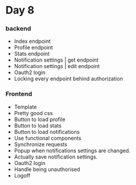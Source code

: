 # Day 8

### backend
- Index endpoint
- Profile endpoint
- Stats endpoint
- Notification settings | get endpoint
- Notification settings | edit endpoint
- Oauth2 login
- Locking every endpoint behind authorization

### Frontend
- Template
- Pretty good css
- Button to load profile
- Button to load stats
- Button to load notifications
- Use functional components
- Synchronize requests
- Popup when notifications settings are changed.
- Actually save notification settings.
- Oauth2 login
- Handle being unauthorised
- Logoff

